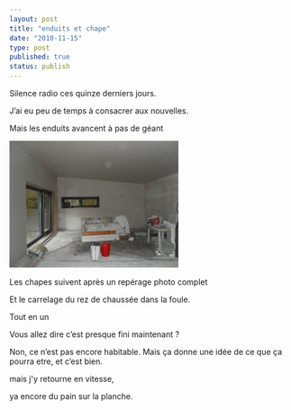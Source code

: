```yaml
---
layout: post
title: "enduits et chape"
date: "2010-11-15"
type: post
published: true
status: publish
---
```


Silence radio ces quinze derniers jours.

J’ai eu peu de temps à consacrer aux nouvelles.

Mais les enduits avancent à pas de géant

[![](/images/2010/11/SAM_0214-300x225.jpg "SAMSUNG DIGITAL CAMERA")](/images/2010/11/SAM_0214.jpg)

Les chapes suivent après un repérage photo complet

Et le carrelage du rez de chaussée dans la foule.

Tout en un

Vous allez dire c’est presque fini maintenant ?

Non, ce n’est pas encore habitable. Mais ça donne une idée de ce que ça pourra etre, et c’est bien.

mais j'y retourne en vitesse,

ya encore du pain sur la planche.
